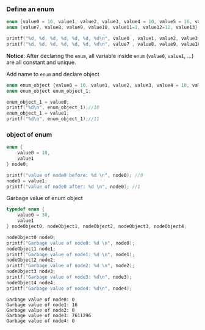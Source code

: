 ### Define an enum

```c
enum {value0 = 10, value1, value2, value3, value4 = 10, value5 = 16, value6};
enum {value7, value8, value9, value10, value11=1, value12=12, value13};

printf("%d, %d, %d, %d, %d, %d, %d\n", value0 , value1, value2, value3, value4, value5, value6);//10, 11, 12, 13, 10, 16, 17
printf("%d, %d, %d, %d, %d, %d, %d\n", value7 , value8, value9, value10, value11, value12, value13);//0, 1, 2, 3, 1, 12, 13
```

**Notice**: After declaring the ``enum``, all variable inside ``enum`` (``value0``, ``value1``, ...) are all constant and unique.

Add name to ``enum`` and declare object

```c
enum enum_object {value0 = 10, value1, value2, value3, value4 = 10, value5 = 16, value6};
enum enum_object enum_object_1;

enum_object_1 = value0;
printf("%d\n", enum_object_1);//10
enum_object_1 = value1;
printf("%d\n", enum_object_1);//11
```

### object of enum

```c
enum {
    value0 = 10, 
    value1
} node0;

printf("value of node0 before: %d \n", node0); //0
node0 = value1;
printf("value of node0 after: %d \n", node0); //1
```

Garbage value of enum object

```c
typedef enum {
    value0 = 30, 
    value1
} nodeObject0, nodeObject1, nodeObject2, nodeObject3, nodeObject4;

nodeObject0 node0;
printf("Garbage value of node0: %d \n", node0);
nodeObject1 node1;
printf("Garbage value of node1: %d \n", node1);
nodeObject2 node2;
printf("Garbage value of node2: %d \n", node2);
nodeObject3 node3;
printf("Garbage value of node3: %d\n", node3);
nodeObject4 node4;
printf("Garbage value of node4: %d\n", node4);
```

```
Garbage value of node0: 0
Garbage value of node1: 16
Garbage value of node2: 0
Garbage value of node3: 7611296
Garbage value of node4: 0
```
